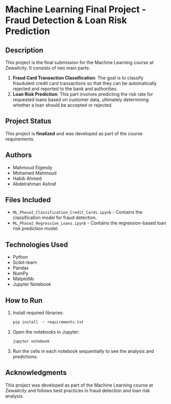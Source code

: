 # Machine Learning Final Project - Fraud Detection & Loan Risk Prediction

## Description
This project is the final submission for the Machine Learning course at Zewailcity. It consists of two main parts:

1. **Fraud Card Transaction Classification**: The goal is to classify fraudulent credit card transactions so that they can be automatically rejected and reported to the bank and authorities.
2. **Loan Risk Prediction**: This part involves predicting the risk rate for requested loans based on customer data, ultimately determining whether a loan should be accepted or rejected.

## Project Status
This project is **finalized** and was developed as part of the course requirements.

## Authors
- Mahmoud Elgendy
- Mohamed Mahmoud
- Habib Ahmed
- Abdelrahman Ashraf

## Files Included
- `ML_Phase2_Classification_Credit_Cards.ipynb` - Contains the classification model for fraud detection.
- `ML_Phase2_Regression_Loans.ipynb` - Contains the regression-based loan risk prediction model.

## Technologies Used
- Python
- Scikit-learn
- Pandas
- NumPy
- Matplotlib
- Jupyter Notebook

## How to Run
1. Install required libraries:
   ```bash
   pip install -r requirements.txt
   ```
2. Open the notebooks in Jupyter:
   ```bash
   jupyter notebook
   ```
3. Run the cells in each notebook sequentially to see the analysis and predictions.

## Acknowledgments
This project was developed as part of the Machine Learning course at Zewailcity and follows best practices in fraud detection and loan risk analysis.

